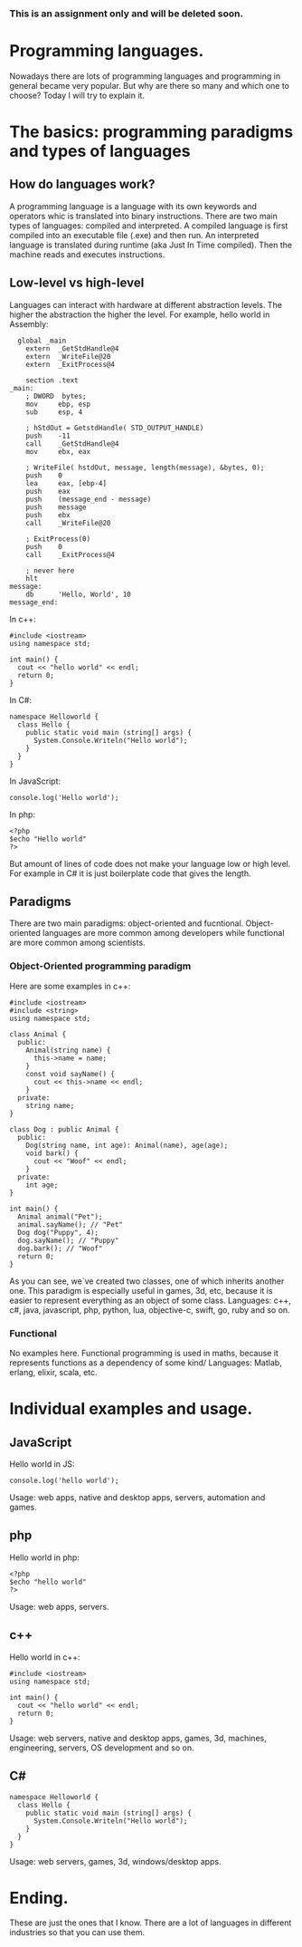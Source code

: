 ### This is an assignment only and will be deleted soon.
# Programming languages.
Nowadays there are lots of programming languages and programming in general became very popular. But why are there so many and  which one to choose? Today I will try to explain it.
# The basics: programming paradigms and types of languages
## How do languages work?
A programming language is a language with its own keywords and operators whic is translated into binary instructions. There are two main types of languages: compiled and interpreted. A compiled language is first compiled into an executable file (.exe) and then run. An interpreted language is translated during runtime (aka Just In Time compiled). Then the machine reads and executes instructions.
## Low-level vs high-level
Languages can interact with hardware at different abstraction levels. The higher the abstraction the higher the level. For example, hello world in Assembly:
```
  global _main
    extern  _GetStdHandle@4
    extern  _WriteFile@20
    extern  _ExitProcess@4

    section .text
_main:
    ; DWORD  bytes;    
    mov     ebp, esp
    sub     esp, 4

    ; hStdOut = GetstdHandle( STD_OUTPUT_HANDLE)
    push    -11
    call    _GetStdHandle@4
    mov     ebx, eax    

    ; WriteFile( hstdOut, message, length(message), &bytes, 0);
    push    0
    lea     eax, [ebp-4]
    push    eax
    push    (message_end - message)
    push    message
    push    ebx
    call    _WriteFile@20

    ; ExitProcess(0)
    push    0
    call    _ExitProcess@4

    ; never here
    hlt
message:
    db      'Hello, World', 10
message_end:
```
In c++:
```
#include <iostream>
using namespace std;

int main() {
  cout << "hello world" << endl;
  return 0;
}
```
In C#: 
```
namespace Helloworld {
  class Hello {
    public static void main (string[] args) {
      System.Console.Writeln("Hello world");
    }
  }
}
```
In JavaScript: 
```
console.log('Hello world');
```
In php:
```
<?php
$echo "Hello world"
?>
```
But amount of lines of code does not make your language low or high level. For example in C# it is just boilerplate code that gives the length.
## Paradigms
There are two main paradigms: object-oriented and fucntional. Object-oriented languages are more common among developers while functional are more common among scientists.
### Object-Oriented programming paradigm
Here are some examples in c++:
```
#include <iostream>
#include <string>
using namespace std;

class Animal {
  public:
    Animal(string name) {
      this->name = name;
    }
    const void sayName() {
      cout << this->name << endl;
    }
  private:
    string name; 
}

class Dog : public Animal {
  public:
    Dog(string name, int age): Animal(name), age(age);
    void bark() {
      cout << "Woof" << endl;
    }
  private:
    int age;
}

int main() {
  Animal animal("Pet");
  animal.sayName(); // "Pet"
  Dog dog("Puppy", 4);
  dog.sayName(); // "Puppy"
  dog.bark(); // "Woof"
  return 0;
}
```
As you can see, we\`ve created two classes, one of which inherits another one. This paradigm is especially useful in games, 3d, etc, because it is easier to represent everything as an object of some class. Languages: c++, c#, java, javascript, php, python, lua, objective-c, swift, go, ruby and so on.
### Functional
No examples here. Functional programming is used in maths, because it represents functions as a dependency of some kind/ Languages: Matlab, erlang, elixir, scala, etc.
# Individual examples and usage.
## JavaScript
Hello world in JS:
```
console.log('hello world');
```
Usage: web apps, native and desktop apps, servers, automation and games.
## php
Hello world in php:
```
<?php
$echo "hello world"
?>
```
Usage: web apps, servers.
## c++
Hello world in c++:
```
#include <iostream>
using namespace std;

int main() {
  cout << "hello world" << endl;
  return 0;
}
```
Usage: web servers, native and desktop apps, games, 3d, machines, engineering, servers, OS development and so on.
## C#
```
namespace Helloworld {
  class Hello {
    public static void main (string[] args) {
      System.Console.Writeln("Hello world");
    }
  }
}
```
Usage: web servers, games, 3d, windows/desktop apps.
# Ending.
These are just the ones that I know. There are a lot of languages in different industries so that you can use them. 
